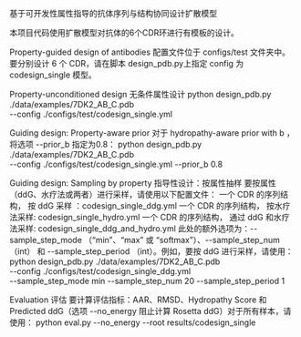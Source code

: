 基于可开发性属性指导的抗体序列与结构协同设计扩散模型

本项目代码使用扩散模型对抗体的6个CDR环进行有模板的设计。

Property-guided design of antibodies
 配置文件位于 configs/test 文件夹中。要分别设计 6 个 CDR，请在脚本 design_pdb.py上指定 config 为codesign_single 模型。

Property-unconditioned design
无条件属性设计
  python design_pdb.py ./data/examples/7DK2_AB_C.pdb \
    --config ./configs/test/codesign_single.yml

Guiding design: Property-aware prior
对于 hydropathy-aware prior with b ，将选项 --prior_b 指定为0.8：
 python design_pdb.py ./data/examples/7DK2_AB_C.pdb \
    --config ./configs/test/codesign_single.yml --prior_b 0.8

Guiding design: Sampling by property
指导性设计：按属性抽样
要按属性（ddG、水疗法或两者）进行采样，请使用以下配置文件：
一个 CDR 的序列结构， 按 ddG 采样 ：codesign_single_ddg.yml
一个 CDR 的序列结构， 按水疗法采样: codesign_single_hydro.yml
一个 CDR 的序列结构， 通过 ddG 和水疗法采样: codesign_single_ddg_and_hydro.yml
此处的额外选项为：--sample_step_mode （“min”、“max” 或 “softmax”）、--sample_step_num （int） 和 --sample_step_period （int）。例如，要按 ddG 进行采样，请使用：
  python design_pdb.py ./data/examples/7DK2_AB_C.pdb \
    --config ./configs/test/codesign_single_ddg.yml \
    --sample_step_mode min --sample_step_num 20 --sample_step_period 1

Evaluation  评估
要计算评估指标：AAR、RMSD、Hydropathy Score 和 Predicted ddG（选项 --no_energy 阻止计算 Rosetta ddG）对于所有样本，请使用： 
python eval.py --no_energy --root results/codesign_single
